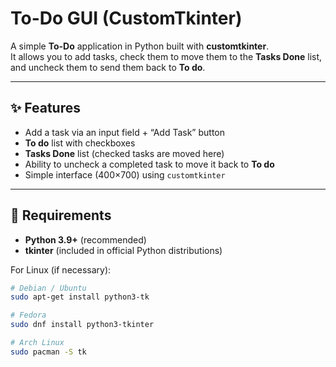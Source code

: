 # To-Do GUI (CustomTkinter)

A simple **To-Do** application in Python built with **customtkinter**.  
It allows you to add tasks, check them to move them to the **Tasks Done** list, and uncheck them to send them back to **To do**.

---

## ✨ Features

- Add a task via an input field + “Add Task” button  
- **To do** list with checkboxes  
- **Tasks Done** list (checked tasks are moved here)  
- Ability to uncheck a completed task to move it back to **To do**  
- Simple interface (400×700) using `customtkinter`  

---

## 🧰 Requirements

- **Python 3.9+** (recommended)  
- **tkinter** (included in official Python distributions)  

For Linux (if necessary):  
```bash
# Debian / Ubuntu
sudo apt-get install python3-tk

# Fedora
sudo dnf install python3-tkinter

# Arch Linux
sudo pacman -S tk
